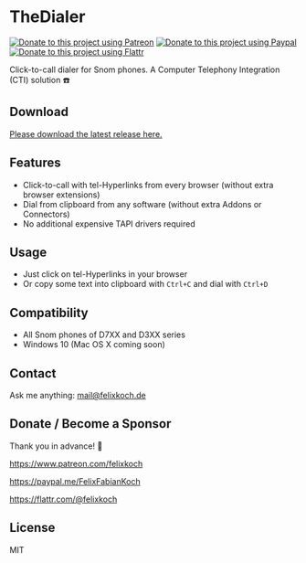 # TheDialer

[![Donate to this project using Patreon](https://img.shields.io/badge/patreon-donate-yellow.svg)](https://www.patreon.com/felixkoch)
[![Donate to this project using Paypal](https://img.shields.io/badge/paypal-donate-yellow.svg)](https://paypal.me/FelixFabianKoch)
[![Donate to this project using Flattr](https://img.shields.io/badge/flattr-donate-yellow.svg)](https://flattr.com/@felixkoch)

Click-to-call dialer for Snom phones. A Computer Telephony Integration (CTI) solution ☎️

## Download

[Please download the latest release here.](https://github.com/felixkoch/TheDialer/releases)

## Features

- Click-to-call with tel-Hyperlinks from every browser (without extra browser extensions)
- Dial from clipboard from any software (without extra Addons or Connectors)
- No additional expensive TAPI drivers required

## Usage

- Just click on tel-Hyperlinks in your browser
- Or copy some text into clipboard with `Ctrl+C` and dial with `Ctrl+D`

## Compatibility

- All Snom phones of D7XX and D3XX series
- Windows 10 (Mac OS X coming soon)

## Contact

Ask me anything: mail@felixkoch.de

## Donate / Become a Sponsor

Thank you in advance! 🙏

https://www.patreon.com/felixkoch

https://paypal.me/FelixFabianKoch

https://flattr.com/@felixkoch

## License

MIT
